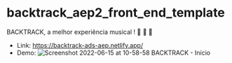 # backtrack_aep2_front_end_template
BACKTRACK, a melhor experiência musical ! 🎵 🎼 🎹

- Link: https://backtrack-ads-aep.netlify.app/
- Demo: ![Screenshot 2022-06-15 at 10-58-58 BACKTRACK - Início](https://user-images.githubusercontent.com/90734834/173846283-6cf093a0-897b-4572-8df4-eaf2ed83b976.png)

